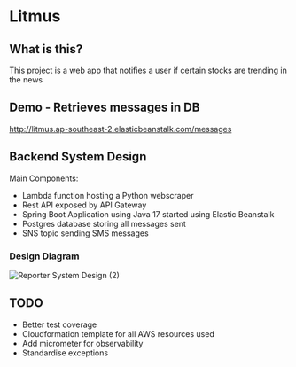 # Litmus
## What is this?
This project is a web app that notifies a user if certain stocks are trending in the news

## Demo - Retrieves messages in DB
http://litmus.ap-southeast-2.elasticbeanstalk.com/messages

## Backend System Design
Main Components:
- Lambda function hosting a Python webscraper
- Rest API exposed by API Gateway
- Spring Boot Application using Java 17 started using Elastic Beanstalk
- Postgres database storing all messages sent
- SNS topic sending SMS messages


### Design Diagram
![Reporter System Design (2)](https://github.com/Vicey98/Reporter/assets/46387884/744b964b-2c62-46d3-8f5a-6d9847dfad7d)


## TODO
- Better test coverage
- Cloudformation template for all AWS resources used
- Add micrometer for observability
- Standardise exceptions
